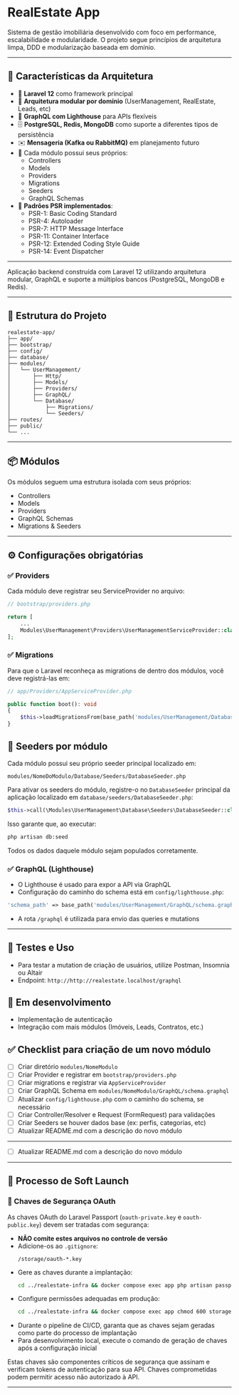 # RealEstate App

Sistema de gestão imobiliária desenvolvido com foco em performance, escalabilidade e modularidade.
O projeto segue princípios de arquitetura limpa, DDD e modularização baseada em domínio.

---

## 🧱 Características da Arquitetura

- 🔧 **Laravel 12** como framework principal
- 🧩 **Arquitetura modular por domínio** (UserManagement, RealEstate, Leads, etc)
- 📡 **GraphQL com Lighthouse** para APIs flexíveis
- 🗄️ **PostgreSQL, Redis, MongoDB** como suporte a diferentes tipos de persistência
- ✉️ **Mensageria (Kafka ou RabbitMQ)** em planejamento futuro
- 📁 Cada módulo possui seus próprios:
  - Controllers
  - Models
  - Providers
  - Migrations
  - Seeders
  - GraphQL Schemas
- 📏 **Padrões PSR implementados**:
  - PSR-1: Basic Coding Standard
  - PSR-4: Autoloader
  - PSR-7: HTTP Message Interface
  - PSR-11: Container Interface
  - PSR-12: Extended Coding Style Guide
  - PSR-14: Event Dispatcher

---

Aplicação backend construída com Laravel 12 utilizando arquitetura modular, GraphQL e suporte a múltiplos bancos (PostgreSQL, MongoDB e Redis).

---

## 📁 Estrutura do Projeto

```
realestate-app/
├── app/
├── bootstrap/
├── config/
├── database/
├── modules/
│   └── UserManagement/
│       ├── Http/
│       ├── Models/
│       ├── Providers/
│       ├── GraphQL/
│       └── Database/
│           ├── Migrations/
│           └── Seeders/
├── routes/
├── public/
└── ...
```

---

## 📦 Módulos

Os módulos seguem uma estrutura isolada com seus próprios:

- Controllers
- Models
- Providers
- GraphQL Schemas
- Migrations & Seeders

---

## ⚙️ Configurações obrigatórias

### ✅ Providers

Cada módulo deve registrar seu ServiceProvider no arquivo:

```php
// bootstrap/providers.php

return [
    ...
    Modules\UserManagement\Providers\UserManagementServiceProvider::class,
];
```

### ✅ Migrations

Para que o Laravel reconheça as migrations de dentro dos módulos, você deve registrá-las em:

```php
// app/Providers/AppServiceProvider.php

public function boot(): void
{
    $this->loadMigrationsFrom(base_path('modules/UserManagement/Database/Migrations'));
}
```


## 🧬 Seeders por módulo

Cada módulo possui seu próprio seeder principal localizado em:

```
modules/NomeDoModulo/Database/Seeders/DatabaseSeeder.php
```

Para ativar os seeders do módulo, registre-o no `DatabaseSeeder` principal da aplicação localizado em `database/seeders/DatabaseSeeder.php`:

```php
$this->call(\Modules\UserManagement\Database\Seeders\DatabaseSeeder::class);
```

Isso garante que, ao executar:

```bash
php artisan db:seed
```

Todos os dados daquele módulo sejam populados corretamente.

### ✅ GraphQL (Lighthouse)

- O Lighthouse é usado para expor a API via GraphQL
- Configuração do caminho do schema está em `config/lighthouse.php`:

```php
'schema_path' => base_path('modules/UserManagement/GraphQL/schema.graphql'),
```

- A rota `/graphql` é utilizada para envio das queries e mutations

---

## 🧪 Testes e Uso

- Para testar a mutation de criação de usuários, utilize Postman, Insomnia ou Altair
- Endpoint: `http://http://realestate.localhost/graphql`

## 🚧 Em desenvolvimento

- Implementação de autenticação
- Integração com mais módulos (Imóveis, Leads, Contratos, etc.)
## ✅ Checklist para criação de um novo módulo

- [ ] Criar diretório `modules/NomeModulo`
- [ ] Criar Provider e registrar em `bootstrap/providers.php`
- [ ] Criar migrations e registrar via `AppServiceProvider`
- [ ] Criar GraphQL Schema em `modules/NomeModulo/GraphQL/schema.graphql`
- [ ] Atualizar `config/lighthouse.php` com o caminho do schema, se necessário
- [ ] Criar Controller/Resolver e Request (FormRequest) para validações
- [ ] Criar Seeders se houver dados base (ex: perfis, categorias, etc)
- [ ] Atualizar README.md com a descrição do novo módulo

---

- [ ] Atualizar README.md com a descrição do novo módulo

---

## 🚀 Processo de Soft Launch

### 🔐 Chaves de Segurança OAuth

As chaves OAuth do Laravel Passport (`oauth-private.key` e `oauth-public.key`) devem ser tratadas com segurança:

- **NÃO comite estes arquivos no controle de versão**
- Adicione-os ao `.gitignore`:
  ```
  /storage/oauth-*.key
  ```
- Gere as chaves durante a implantação:
  ```bash
  cd ../realestate-infra && docker compose exec app php artisan passport:keys
  ```
- Configure permissões adequadas em produção:
  ```bash
  cd ../realestate-infra && docker compose exec app chmod 600 storage/oauth-private.key
  ```
- Durante o pipeline de CI/CD, garanta que as chaves sejam geradas como parte do processo de implantação
- Para desenvolvimento local, execute o comando de geração de chaves após a configuração inicial

Estas chaves são componentes críticos de segurança que assinam e verificam tokens de autenticação para sua API. Chaves comprometidas podem permitir acesso não autorizado à API.

---